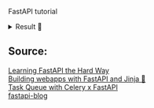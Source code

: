 FastAPI tutorial

<details>
<summary>Result 👀</summary>
<img width="700" alt="YELLOW!!" src="https://github.com/Mikhail11235/fastapi_tutorial/assets/59762084/206bbaec-e804-4090-bc26-2d7e1cdba575">
</details>


## Source:
[Learning FastAPI the Hard Way](https://www.fastapitutorial.com/blog/fastapi-course/)
<br>
[Building webapps with FastAPI and Jinja 🥷](https://www.fastapitutorial.com/blog/webapps-with-fastapi-jinja/)
<br>
[Task Queue with Celery x FastAPI](https://www.fastapitutorial.com/blog/task-queues-with-celery/)
<br>
[fastapi-blog](https://github.com/sourabhsinha396/fastapi-blog)



